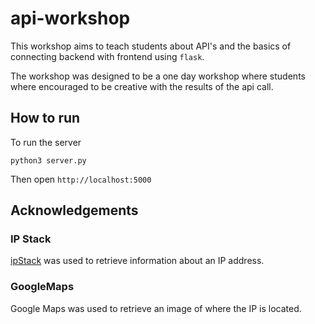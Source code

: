 # api-workshop

This workshop aims to teach students about API's and the basics of connecting backend with frontend using `flask`.

The workshop was designed to be a one day workshop where students where encouraged to be creative with the results of the api call. 

## How to run
To run the server
```
python3 server.py 
```
Then open `http://localhost:5000`

## Acknowledgements 
### IP Stack
[ipStack](https://ipstack.com/) was used to retrieve information about an IP address. 

### GoogleMaps 
Google Maps was used to retrieve an image of where the IP is located. 












